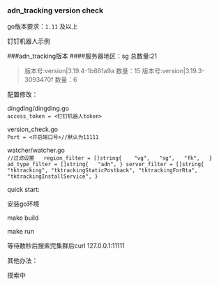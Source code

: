 ### adn_tracking version check

go版本要求：`1.11` 及以上

钉钉机器人示例

###adn_tracking版本
####服务器地区：sg   总数量:21
>版本号:version|3.19.4-1b881a9a 数量：15 版本号:version|3.19.3-3093470f 数量：6

配置修改：  

dingding/dingding.go  
`access_token = <钉钉机器人token>`  

version_check.go  
`Port = <开启端口号>//默认为11111`  

watcher/watcher.go  
`//过滤设置  
    region_filter = []string{   
 		"vg",  
 		"sg",  
 		"fk",  
 	}  
 	ad_type_filter = []string{  
 		"adn",
 	}
 	server_filter = []string{
 		"tktracking",
 		"tktrackingStaticPostback",
 		"tktrackingForRta",
 		"tktrackingInstallService",
 	}`
  
quick start:  
  
安装go环境  

make build

make run

等待数秒后搜索完集群后curl 127.0.0.1:11111  

其他办法：  
  
摸索中  